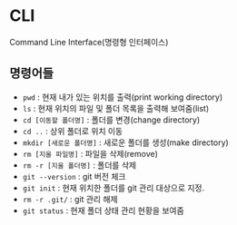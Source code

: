 # CLI

Command Line Interface(명령형 인터페이스)



## 명령어들

- `pwd` : 현재 내가 있는 위치를 출력(print working directory)
- `ls` : 현재 위치의 파일 및 폴더 목록을 출력해 보여줌(list)
- `cd [이동할 폴더명]` : 폴더를 변경(change directory)
- `cd ..` : 상위 폴더로 위치 이동
-  `mkdir [새로운 폴더명]` : 새로운 폴더를 생성(make directory)
- `rm [지울 파일명]` : 파일을 삭제(remove)
- `rm -r [지울 폴더명]` : 폴더를 삭제 
- `git --version` : git 버전 체크
- `git init` : 현재 위치한 폴더를 git 관리 대상으로 지정.
- `rm -r .git/` : git 관리 해제
- `git status` : 현재 폴더 상태 관리 현황을 보여줌

